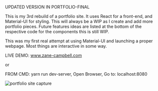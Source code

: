 UPDATED VERSION IN PORTFOLIO-FINAL

This is my 3rd rebuild of a portfolio site.
It uses React for a front-end, and Material-UI for styling.
This will always be a WIP as I create and add more portfolio pieces.
Future features ideas are listed at the bottom of the respective code for the components this is still WIP.

This was my first real attempt at using Material-UI and launching a proper webpage. Most things are interactive in some way.

LIVE DEMO: www.zane-campbell.com

or

FROM CMD: yarn run dev-server, Open Browser, Go to: localhost:8080

![portfolio site capture](https://user-images.githubusercontent.com/43912919/51446843-4f3fd400-1ccc-11e9-8a2a-a356a6cf777e.PNG)